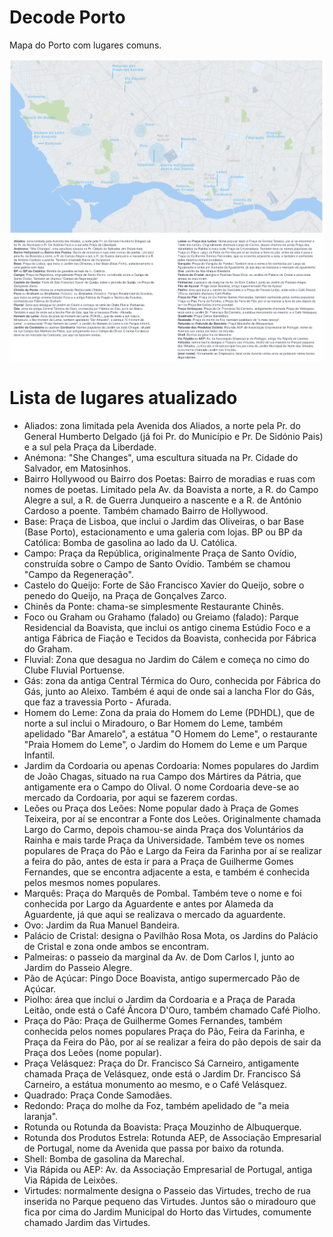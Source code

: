 # Decode Porto

Mapa do Porto com lugares comuns.

![Mapa do Porto](2022-11-27%20Porto.png)

# Lista de lugares atualizado

- Aliados: zona limitada pela Avenida dos Aliados, a norte pela Pr. do General Humberto Delgado (já foi Pr. do Município e Pr. De Sidónio Pais) e a sul pela Praça da Liberdade.
- Anémona: "She Changes", uma escultura situada na Pr. Cidade do Salvador, em Matosinhos.
- Bairro Hollywood ou Bairro dos Poetas: Bairro de moradias e ruas com nomes de poetas. Limitado pela Av. da Boavista a norte, a R. do Campo Alegre a sul, a R. de Guerra Junqueiro a nascente e a R. de António Cardoso a poente. Também chamado Bairro de Hollywood.
- Base: Praça de Lisboa, que inclui o Jardim das Oliveiras, o bar Base (Base Porto), estacionamento e uma galeria com lojas.
BP ou BP da Católica: Bomba de gasolina ao lado da U. Católica.
- Campo: Praça da República, originalmente Praça de Santo Ovídio, construída sobre o Campo de Santo Ovídio. Também se chamou "Campo da Regeneração". 
- Castelo do Queijo: Forte de São Francisco Xavier do Queijo, sobre o penedo do Queijo, na Praça de Gonçalves Zarco.
- Chinês da Ponte: chama-se simplesmente Restaurante Chinês.
- Foco ou Graham ou Grahamo (falado) ou Greiamo (falado): Parque Residencial da Boavista, que inclui os antigo cinema Estúdio Foco e a antiga Fábrica de Fiação e Tecidos da Boavista, conhecida por Fábrica do Graham.
- Fluvial: Zona que desagua no Jardim do Cálem e começa no cimo do Clube Fluvial Portuense. 
- Gás: zona da antiga Central Térmica do Ouro, conhecida por Fábrica do Gás, junto ao Aleixo. Também é aqui de onde sai a lancha Flor do Gás, que faz a travessia Porto - Afurada.
- Homem do Leme: Zona da praia do Homem do Leme (PDHDL), que de norte a sul inclui o Miradouro, o Bar Homem do Leme, também apelidado "Bar Amarelo", a estátua "O Homem do Leme", o restaurante "Praia Homem do Leme", o Jardim do Homem do Leme e um Parque Infantil.
- Jardim da Cordoaria ou apenas Cordoaria: Nomes populares do Jardim de João Chagas, situado na rua Campo dos Mártires da Pátria, que antigamente era o Campo do Olival. O nome Cordoaria deve-se ao mercado da Cordoaria, por aqui se fazerem cordas.
- Leões ou Praça dos Leões: Nome popular dado à Praça de Gomes Teixeira, por aí se encontrar a Fonte dos Leões. Originalmente chamada Largo do Carmo, depois chamou-se ainda Praça dos Voluntários da Rainha e mais tarde Praça da Universidade. Também teve os nomes populares de Praça do Pão e Largo da Feira da Farinha por aí se realizar a feira do pão, antes de esta ir para a Praça de Guilherme Gomes Fernandes, que se encontra adjacente a esta, e também é conhecida pelos mesmos nomes populares.
- Marquês: Praça do Marquês de Pombal. Também teve o nome e foi conhecida por Largo da Aguardente e antes por Alameda da Aguardente, já que aqui se realizava o mercado da aguardente.
- Ovo: Jardim da Rua Manuel Bandeira.
- Palácio de Cristal: designa o Pavilhão Rosa Mota, os Jardins do Palácio de Cristal e zona onde ambos se encontram.
- Palmeiras: o passeio da marginal da Av. de Dom Carlos I, junto ao Jardim do Passeio Alegre.
- Pão de Açúcar: Pingo Doce Boavista, antigo supermercado Pão de Açúcar.
- Piolho: área que inclui o Jardim da Cordoaria e a Praça de Parada Leitão, onde está o Café Âncora D'Ouro, também chamado Café Piolho.
- Praça do Pão: Praça de Guilherme Gomes Fernandes, também conhecida pelos nomes populares Praça do Pão, Feira da Farinha, e Praça da Feira do Pão, por aí se realizar a feira do pão depois de sair da Praça dos Leões (nome popular).
- Praça Velásquez: Praça do Dr. Francisco Sá Carneiro, antigamente chamada Praça de Velásquez, onde está o Jardim Dr. Francisco Sá Carneiro, a estátua monumento ao mesmo, e o Café Velásquez.
- Quadrado: Praça Conde Samodães.
- Redondo: Praça do molhe da Foz, também apelidado de "a meia laranja".
- Rotunda ou Rotunda da Boavista: Praça Mouzinho de Albuquerque.
- Rotunda dos Produtos Estrela: Rotunda AEP, de Associação Empresarial de Portugal, nome da Avenida que passa por baixo da rotunda.
- Shell: Bomba de gasolina da Marechal.
- Via Rápida ou AEP: Av. da Associação Empresarial de Portugal, antiga Via Rápida de Leixões.
- Virtudes: normalmente designa o Passeio das Virtudes, trecho de rua inserida no Parque pequeno das Virtudes. Juntos são o miradouro que fica por cima do Jardim Municipal do Horto das Virtudes, comumente chamado Jardim das Virtudes.
